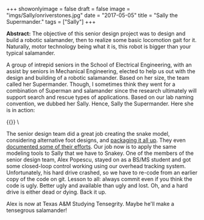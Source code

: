 +++
showonlyimage = false
draft = false
image = "imgs/Sally/onriverstones.jpg"
date  = "2017-05-05"
title = "Sally the Supermander."
tags  = ["Sally"]
+++

**Abstract:** The objective of this senior design project was to design
and build a robotic salamander, then to realize some basic locomotion
gait for it. Naturally, motor technology being what it is, this robot is
bigger than your typical salamander. 
<!--more-->

A group of intrepid seniors in the School of Electrical Engineering,
with an assist by seniors in Mechanical Engineering, elected to help us
out with the design and building of a robotic salamander.  Based on her
size, the team called her Supermander. Though, I sometimes think they
went for a combination of Superman and salamander since the research
ultimately will support search and rescue types of applications.
Based on our lab naming convention, we dubbed her Sally.  Hence, Sally
the Supermander. Here she is in action:

{{<youtube BKtVDXKcwqQ>}} \


The senior design team did a great job creating the snake model,
considering alternative foot designs, and 
[packaging it all up](http://ece4012y2017.ece.gatech.edu/spring/sd17sLM2/).
They even [documented some of their
efforts](https://www.youtube.com/playlist?list=PLWPjf-IY-3dGEJsvCOWTP0RHAcO1yF31y).
Our job now is to apply the same modeling tools to Sally that we have to
Snakey.  One of the members of the senior design team, Alex Popescu,
stayed on as a BS/MS student and got some closed-loop control working
using our overhead tracking system.  Unfortunately, his hard drive
crashed, so we have to re-code from an earlier copy of the code on git.
Lesson to all: always commit even if you think the code is ugly.  Better
ugly and available than ugly and lost. Oh, and a hard drive is either
dead or dying.  Back it up.

Alex is now at Texas A&M Studying Tensegrity.  Maybe he'll make a
tensegrous salamander!
